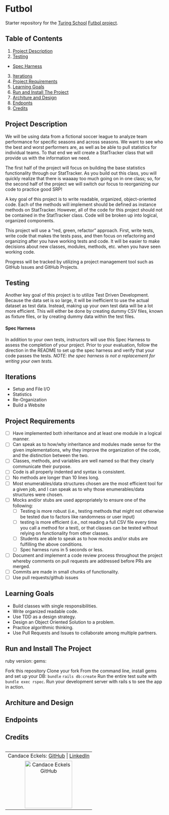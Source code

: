 # Futbol

Starter repository for the [Turing School](https://turing.io/) [Futbol project](https://backend.turing.edu/module1/projects/futbol/).

## Table of Contents
1. [Project Description](#project-description)
2. [Testing](#testing)
  - [Spec Harness](#spec-harness)
3. [Iterations](#iterations)
4. [Project Requirements](#project-requirements)
5. [Learning Goals](#learning-goals)
6. [Run and Install The Project](#run-and-install-the-project)
7. [Architure and Design](#architure-and-design)
8. [Endponts](#endpoints)
9. [Credits](#credits)

## Project Description
We will be using data from a fictional soccer league to analyze team performance for specific seasons and across seasons. We want to see who the best and worst performers are, as well as be able to pull statistics for individual teams. To that end we will create a StatTracker class that will provide us with the information we need.

The first half of the project will focus on building the base statistics functionality through our StatTracker. As you build out this class, you will quickly realize that there is waaaay too much going on in one class; so, for the second half of the project we will switch our focus to reorganizing our code to practice good SRP!

A key goal of this project is to write readable, organized, object-oriented code. Each of the methods will implement should be defined as instance methods on StatTracker. However, all of the code for this project should not be contained in the StatTracker class. Code will be broken up into logical, organized components.

This project will use a “red, green, refactor” approach. First, write tests, write code that makes the tests pass, and then focus on refactoring and organizing after you have working tests and code. It will be easier to make decisions about new classes, modules, methods, etc. when you have seen working code.

Progress will be tracked by utilizing a project management tool such as GitHub Issues and GitHub Projects.

## Testing
Another key goal of this project is to utilize Test Driven Development. Because the data set is so large, it will be inefficient to use the actual dataset as test data. Instead, making up your own test data will be a lot more efficient. This will either be done by creating dummy CSV files, known as fixture files, or by creating dummy data within the test files.

#### Spec Harness
In addition to your own tests, instructors will use this Spec Harness to assess the completion of your project. Prior to your evaluation, follow the direction in the README to set up the spec harness and verify that your code passes the tests. *NOTE: the spec harness is not a replacement for writing your own tests.*

## Iterations
  - Setup and File I/O
  - Statistics
  - Re-Organization
  - Build a Website

## Project Requirements
  - [ ] Have implemented both inheritance and at least one module in a logical manner. 
  - [ ] Can speak as to how/why inheritance and modules made sense for the given implementations, 
    why they improve the organization of the code, and the distinction between the two.
  - [ ] Classes, methods, and variables are well named so that they clearly communicate their purpose. 
  - [ ] Code is all properly indented and syntax is consistent. 
  - [ ] No methods are longer than 10 lines long. 
  - [ ] Most enumerables/data structures chosen are the most efficient tool for a given job, 
    and I can speak as to why those enumerables/data structures were chosen.
  - [ ] Mocks and/or stubs are used appropriately to ensure one of the following: 
    - [ ] Testing is more robust (i.e., testing methods that might not otherwise be tested due to factors like randomness or user input) 
    - [ ] testing is more efficient (i.e., not reading a full CSV file every time you call a method for a test), 
      or that classes can be tested without relying on functionality from other classes. 
    - [ ] Students are able to speak as to how mocks and/or stubs are fulfilling the above conditions. 
    - [ ] Spec harness runs in 5 seconds or less.
  - [ ] Document and implement a code review process throughout the project whereby comments on pull requests are addressed before PRs are merged. 
  - [ ] Commits are made in small chunks of functionality. 
  - [ ] Use pull requests/github issues

## Learning Goals
  - Build classes with single responsibilities.
  - Write organized readable code.
  - Use TDD as a design strategy.
  - Design an Object Oriented Solution to a problem.
  - Practice algorithmic thinking.
  - Use Pull Requests and Issues to collaborate among multiple partners.

## Run and Install The Project
  ruby version:
  gems:

  Fork this repository
  Clone your fork
  From the command line, install gems and set up your DB:
    `bundle`
    `rails db:create`
  Run the entire test suite with `bundle exec rspec`.
  Run your development server with rails s to see the app in action.

## Architure and Design
## Endpoints

## Credits
<table align="left">
    <tr>
        <td align="left"> Candace Eckels: <a href="https://github.com/cece-132">GitHub</a> | <a href="https://www.linkedin.com/in/candace-eckels-b66089201/">LinkedIn</a></td>
    </tr>
<td align="center"><img src="https://avatars.githubusercontent.com/u/100653933?v=4" alt="Candace Eckels GitHub"
 width="150" height="auto" /></td>
 </table>